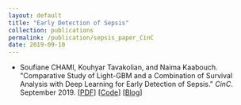 ```yaml
---
layout: default
title: "Early Detection of Sepsis"
collection: publications
permalink: /publication/sepsis_paper_CinC
date: 2019-09-10
---
```


* Soufiane CHAMI, Kouhyar Tavakolian, and Naima Kaabouch. "Comparative Study of Light-GBM and a Combination of Survival Analysis with Deep Learning for Early Detection of Sepsis." *CinC*. September 2019. [[PDF](http://www.cinc.org/2019/Program/accepted/367_CinCFinalPDF.pdf)] [[Code](https://github.com/SoufianeDataFan/sepsis_challenge_2019)] [[Blog](https://github.com/SoufianeDataFan/soufianedatafan.github.io)]


<br>
